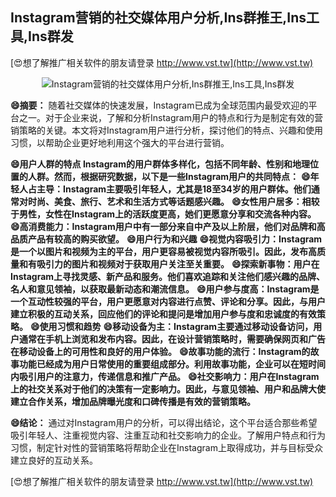## **Instagram营销的社交媒体用户分析,Ins群推王,Ins工具,Ins群发**

[😍想了解推广相关软件的朋友请登录 http://www.vst.tw](http://www.vst.tw)

 <center><img src="https://vst.tw/MP4/tuiguang/png/0.png" alt="Instagram营销的社交媒体用户分析,Ins群推王,Ins工具,Ins群发"></center>

**😄摘要：**
随着社交媒体的快速发展，Instagram已成为全球范围内最受欢迎的平台之一。对于企业来说，了解和分析Instagram用户的特点和行为是制定有效的营销策略的关键。本文将对Instagram用户进行分析，探讨他们的特点、兴趣和使用习惯，以帮助企业更好地利用这个强大的平台进行营销。

**😄用户人群的特点 Instagram的用户群体多样化，包括不同年龄、性别和地理位置的人群。然而，根据研究数据，以下是一些Instagram用户的共同特点：**
**😄年轻人占主导：Instagram主要吸引年轻人，尤其是18至34岁的用户群体。他们通常对时尚、美食、旅行、艺术和生活方式等话题感兴趣。**
**😄女性用户居多：相较于男性，女性在Instagram上的活跃度更高，她们更愿意分享和交流各种内容。**
**😄高消费能力：Instagram用户中有一部分来自中产及以上阶层，他们对品牌和高品质产品有较高的购买欲望。**
**😄用户行为和兴趣**
**😄视觉内容吸引力：Instagram是一个以图片和视频为主的平台，用户更容易被视觉内容所吸引。因此，发布高质量和有吸引力的图片和视频对于获取用户关注至关重要。**
**😄探索新事物：用户在Instagram上寻找灵感、新产品和服务。他们喜欢追踪和关注他们感兴趣的品牌、名人和意见领袖，以获取最新动态和潮流信息。**
**😄用户参与度高：Instagram是一个互动性较强的平台，用户更愿意对内容进行点赞、评论和分享。因此，与用户建立积极的互动关系，回应他们的评论和提问是增加用户参与度和忠诚度的有效策略。**
**😄使用习惯和趋势**
**😄移动设备为主：Instagram主要通过移动设备访问，用户通常在手机上浏览和发布内容。因此，在设计营销策略时，需要确保网页和广告在移动设备上的可用性和良好的用户体验。**
**😄故事功能的流行：Instagram的故事功能已经成为用户日常使用的重要组成部分。利用故事功能，企业可以在短时间内吸引用户的注意力，传递信息和推广产品。**
**😄社交影响力：用户在Instagram上的社交关系对于他们的决策有一定影响力。因此，与意见领袖、用户和品牌大使建立合作关系，增加品牌曝光度和口碑传播是有效的营销策略。**

**😄结论：**
通过对Instagram用户的分析，可以得出结论，这个平台适合那些希望吸引年轻人、注重视觉内容、注重互动和社交影响力的企业。了解用户特点和行为习惯，制定针对性的营销策略将帮助企业在Instagram上取得成功，并与目标受众建立良好的互动关系。

[😍想了解推广相关软件的朋友请登录 http://www.vst.tw](http://www.vst.tw)



